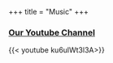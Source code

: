 +++
title = "Music"
+++

<h3><a href="https://www.youtube.com/channel/UCk-Itl_ohKerWBIEoZnaMGw">Our Youtube Channel</a></h3>

{{< youtube ku6ulWt3l3A>}}